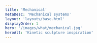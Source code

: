 ```yaml
---
title: 'Mechanical'
metaDesc: 'Mechanical systems'
layout: 'layouts/base.html'
displayOrder: 1
hero: '/images/what/mechanical.jpg'
heroAlt: 'Kinetic sculpture inspiration'
---
```

